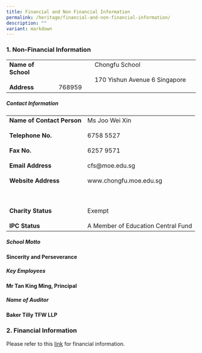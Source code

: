 ```yaml
---
title: Financial and Non Financial Information
permalink: /heritage/financial-and-non-financial-information/
description: ""
variant: markdown
---
```

### 1. Non-Financial Information

<p>
<table border="0">
<tbody><tr><td><b>Name of School</b><br><br><b>Address</b></td>
<td>      Chongfu School<br><br>      170 Yishun Avenue 6 Singapore 768959</td></tr>
</tbody></table>
</p>	
		
##### Contact Information

<p>
<table border="0">
<tbody><tr><td><b>Name of Contact Person</b><br><br><b>Telephone No.</b><br><br><b>Fax No.	</b><br><br><b>Email Address</b><br><br><b>Website Address</b><br><br><br><br><b>Charity Status</b><br><br><b>IPC Status</b></td>
<td>Ms Joo Wei Xin<br><br>6758 5527<br><br>6257 9571<br><br>cfs@moe.edu.sg<br><br>www.chongfu.moe.edu.sg<br><br><br><br>Exempt<br><br>A Member of Education Central Fund</td></tr>
</tbody></table>
</p>	
	
##### School Motto
**Sincerity and Perseverance**

##### Key Employees
**Mr Tan King Ming, Principal**

##### Name of Auditor
**Baker Tilly TFW LLP**

### 2. Financial Information
Please refer to this [link](https://www.moe.gov.sg/about-us/organisation-structure/fpd/financial-summary) for financial information.